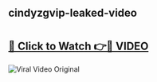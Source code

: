 ## cindyzgvip-leaked-video 

# <h2><a href="http://freeplayer.one?title=cindyzgvip-leaked-video&ref=21J">🔗 Click to Watch 👉🔴 VIDEO</a></h2>

<a href="http://freeplayer.one?title=cindyzgvip-leaked-video&ref=21J" rel="nofollow" data-target="animated-image.originalLink"><img src="https://i.ibb.co.com/xMMVF88/686577567.gif" alt="Viral Video Original" style="max-width: 100%; display: inline-block;" data-target="animated-image.originalImage"></a>

